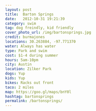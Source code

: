 ```yaml
---
layout: post
title:  Barton Springs
date:   2012-10-31 19:21:39
category: swim
tag: dog freindly, kid friendly
cover_photo_url: /img/bartonsprings.jpg
credit: burmajones
locations: 30.263884, -97.771370
water: Always has water
type: Park and swim 
cost: $1-4 during summer
hours: 5am-10pm
city: Austin
location: Zilker Park
dogs: Yup
kids: Yup
bikes: Racks out front
taco: 2 miles
map: https://goo.gl/maps/bnY0l 
hashtag: bartonsprings 
permalink: /bartonsprings/
---
```




